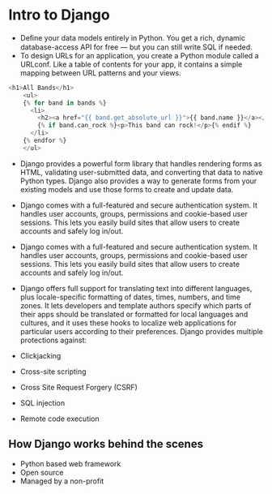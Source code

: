 # Intro to Django
- Deﬁne your data models entirely in Python. You get a rich, dynamic database-access API for free — but you can still write SQL if needed.
- To design URLs for an application, you create a Python module called a URLconf. Like a table of contents for your app, it contains a simple mapping between URL patterns and your views.
```py
<h1>All Bands</h1>
    <ul>
    {% for band in bands %}
      <li>
        <h2><a href="{{ band.get_absolute_url }}">{{ band.name }}</a></h2>
        {% if band.can_rock %}<p>This band can rock!</p>{% endif %}
      </li>
    {% endfor %}
    </ul>
```
- Django provides a powerful form library that handles rendering forms as HTML, validating user-submitted data, and converting that data to native Python types. Django also provides a way to generate forms from your existing models and use those forms to create and update data.
- Django comes with a full-featured and secure authentication system. It handles user accounts, groups, permissions and cookie-based user sessions. This lets you easily build sites that allow users to create accounts and safely log in/out.
- Django comes with a full-featured and secure authentication system. It handles user accounts, groups, permissions and cookie-based user sessions. This lets you easily build sites that allow users to create accounts and safely log in/out.
- Django offers full support for translating text into different languages, plus locale-specific formatting of dates, times, numbers, and time zones. It lets developers and template authors specify which parts of their apps should be translated or formatted for local languages and cultures, and it uses these hooks to localize web applications for particular users according to their preferences.
Django provides multiple protections against:

- Clickjacking
- Cross-site scripting
- Cross Site Request Forgery (CSRF)
- SQL injection
- Remote code execution
## How Django works behind the scenes
- Python based web framework
- Open source
- Managed by a non-profit